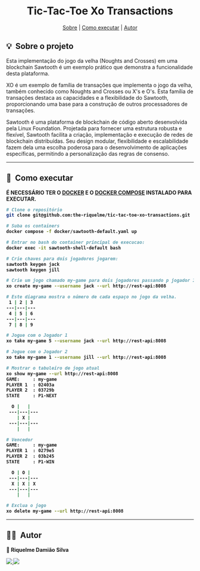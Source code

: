 <h1 align="center"> Tic-Tac-Toe Xo Transactions </h1>

<div align="center">
 <a href="#about">Sobre</a> |
 <a href="#installation">Como executar</a> |
 <a href="#author">Autor</a>
</div>

<h2 id="about">💡&nbsp; Sobre o projeto</h2>

<p>
  Esta implementação do jogo da velha (Noughts and Crosses) em uma blockchain Sawtooth é um exemplo prático que demonstra a funcionalidade desta plataforma.
</p>

<p>
  XO é um exemplo de família de transações que implementa o jogo da velha, também conhecido como Noughts and Crosses ou X's e O's. Esta família de transações destaca as capacidades e a flexibilidade do Sawtooth, proporcionando uma base para a construção de outros processadores de transações.
</p>

<p>
  Sawtooth é uma plataforma de blockchain de código aberto desenvolvida pela Linux Foundation. Projetada para fornecer uma estrutura robusta e flexível, Sawtooth facilita a criação, implementação e execução de redes de blockchain distribuídas. Seu design modular, flexibilidade e escalabilidade fazem dela uma escolha poderosa para o desenvolvimento de aplicações específicas, permitindo a personalização das regras de consenso.
</p>

---

<h2 id="installation">🚀&nbsp; Como executar </h2>

<b> É NECESSÁRIO TER O <a href="https://docs.docker.com/engine/install/">DOCKER</a> E O <a href="https://docs.docker.com/compose/install/compose-plugin/">DOCKER COMPOSE</a> INSTALADO PARA EXECUTAR. <b>

```bash
# Clone o repositório
git clone git@github.com:the-riquelme/tic-tac-toe-xo-transactions.git

# Suba os containers
docker compose -f docker/sawtooth-default.yaml up

# Entrar no bash do container principal de execucao:
docker exec -it sawtooth-shell-default bash

# Crie chaves para dois jogadores jogarem:
sawtooth keygen jack
sawtooth keygen jill

# Crie um jogo chamado my-game para dois jogadores passando p jogador 1:
xo create my-game --username jack --url http://rest-api:8008

# Este diagrama mostra o número de cada espaço no jogo da velha.
 1 | 2 | 3
---|---|---
 4 | 5 | 6
---|---|---
 7 | 8 | 9

# Jogue com o Jogador 1
xo take my-game 5 --username jack --url http://rest-api:8008

# Jogue com o Jogador 2
xo take my-game 1 --username jill --url http://rest-api:8008

# Mostrar o tabuleiro de jogo atual
xo show my-game --url http://rest-api:8008
GAME:     : my-game
PLAYER 1  : 02403a
PLAYER 2  : 03729b
STATE     : P1-NEXT

  O |   |
 ---|---|---
    | X |
 ---|---|---
    |   |

# Vencedor
GAME:     : my-game
PLAYER 1  : 0279e5
PLAYER 2  : 03b245
STATE     : P1-WIN

  O | O |  
 ---|---|---
  X | X | X
 ---|---|---
    |   |  

# Exclua o jogo
xo delete my-game --url http://rest-api:8008
```

---

<h2 id="author">👨‍💻&nbsp; Autor</h2>

<b>👤 Riquelme Damião Silva<b>

<div style="display: inline_block">
  <a href="https://www.linkedin.com/in/riquelme-damiao-silva/" target="_blank">
   <img src="https://img.shields.io/badge/-LinkedIn-%230077B5?style=for-the-badge&logo=linkedin&logoColor=white" target="_blank">
  </a>
  <a href="mailto:riquelmedamiaosilva@gmail.com" target="_blank">
    <img src="https://img.shields.io/badge/gmail-D14836?&style=for-the-badge&logo=gmail&logoColor=white"/>
  </a>
</div>
